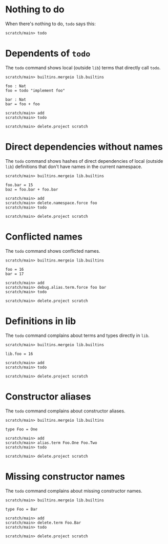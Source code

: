 # Nothing to do

When there's nothing to do, `todo` says this:

```ucm
scratch/main> todo
```

# Dependents of `todo`

The `todo` command shows local (outside `lib`) terms that directly call `todo`.

```ucm:hide
scratch/main> builtins.mergeio lib.builtins
```

```unison
foo : Nat
foo = todo "implement foo"

bar : Nat
bar = foo + foo
```

```ucm
scratch/main> add
scratch/main> todo
```

```ucm:hide
scratch/main> delete.project scratch
```

# Direct dependencies without names

The `todo` command shows hashes of direct dependencies of local (outside `lib`) definitions that don't have names in
the current namespace.

```ucm:hide
scratch/main> builtins.mergeio lib.builtins
```

```unison
foo.bar = 15
baz = foo.bar + foo.bar
```

```ucm
scratch/main> add
scratch/main> delete.namespace.force foo
scratch/main> todo
```

```ucm:hide
scratch/main> delete.project scratch
```

# Conflicted names

The `todo` command shows conflicted names.

```ucm:hide
scratch/main> builtins.mergeio lib.builtins
```

```unison
foo = 16
bar = 17
```

```ucm
scratch/main> add
scratch/main> debug.alias.term.force foo bar
scratch/main> todo
```

```ucm:hide
scratch/main> delete.project scratch
```

# Definitions in lib

The `todo` command complains about terms and types directly in `lib`.

```ucm:hide
scratch/main> builtins.mergeio lib.builtins
```

```unison
lib.foo = 16
```

```ucm
scratch/main> add
scratch/main> todo
```

```ucm:hide
scratch/main> delete.project scratch
```

# Constructor aliases

The `todo` command complains about constructor aliases.

```ucm:hide
scratch/main> builtins.mergeio lib.builtins
```

```unison
type Foo = One
```

```ucm
scratch/main> add
scratch/main> alias.term Foo.One Foo.Two
scratch/main> todo
```

```ucm:hide
scratch/main> delete.project scratch
```

# Missing constructor names

The `todo` command complains about missing constructor names.

```ucm:hide
scratch/main> builtins.mergeio lib.builtins
```

```unison
type Foo = Bar
```

```ucm
scratch/main> add
scratch/main> delete.term Foo.Bar
scratch/main> todo
```

```ucm:hide
scratch/main> delete.project scratch
```
